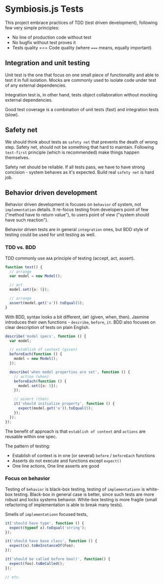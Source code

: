 # Symbiosis.js Tests

This project embrace practices of TDD (test driven development), following few very simple principles:

* No line of production code without test
* No bugfix without test proves it
* Tests quality === Code quality (where `===` means, equally important)

## Integration and unit testing

Unit test is the one that focus on one small piece of functionality and able to test it in full isolation. Mocks are commonly used to isolate code under test of any external dependencies.

Integration test is, in other hand, tests object collaboration without mocking external dependencies.

Good test coverage is a combination of unit tests (fast) and integration tests (slow).

## Safety net

We should think about tests as `safety net` that prevents the death of wrong step. Safety net, should not be something that hard to maintain. Following `test-first` principle (which is recommended) make things happen themselves.

Safety net should be reliable. If all tests pass, we have to have strong concision - system behaves as it's expected. Build real `safety net` is hard job.

## Behavior driven development

Behavior driven development is focuses on `behavior` of system, not `implementation` details. It re-focus testing from developers point of few ("method have to return value"), to users point of view ("system should have such reaction").

Behavior driven tests are in general `integration` ones, but BDD style of testing could be used for unit testing as well.

### TDD vs. BDD

TDD commonly use `AAA` principle of testing (accept, act, assert).

```js
function test() {
  // arrange
  var model = new Model();

  // act
  model.set({a: 5});

  // arrange
  assert(model.get('a')).toEqual(5);
}
```

With BDD, syntax looks a bit different, `GWT` (given, when, then). Jasmine introduces their own functions - `describe`, `before`, `it`. BDD also focuses on clear description of tests on plain English.

```js
describe('model specs', function () {
  var model;

  // establish of context (given)
  beforeEach(function () {
    model = new Model();
  });

  describe('when model properties are set', function () {
    // action (when)
    beforeEach(function () {
      model.set({a: 5});
    });

    // assert (then)
    it('should initialize property', function () {
      expect(model.get('a')).toEqual(5);
    });
  });
});
```

The benefit of approach is that `establish of context` and `actions` are reusable within one spec.

The pattern of testing:

* Establish of context is in one (or several) `before` / `beforeEach` functions
* Asserts do not execute and functions except `expect()`
* One line actions, One line asserts are good

### Focus on behavior

Testing of `behavior` is black-box testing, testing of `implementationn` is white-box testing. Black-box in general case is better, since such tests are more robust and locks systems behavior. White-box testing is more fragile (small refactoring of implementation is able to break many tests).

Smells of `implementationn` focused tests,

```js
it('should have type', function () {
  expect(typeof x).toEqual('string');
});

it('should have base class', function () {
  expect(x).toBeInstanceOf(Foo);
});

it('should be called before boo()', function() {
  expect(foo).toBeCalled();
});

// etc.
```

